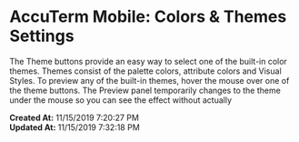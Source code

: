 # AccuTerm Mobile: Colors & Themes Settings

The Theme buttons provide an easy way to select one of the built-in color themes. Themes consist of the palette colors, attribute colors and Visual Styles. To preview any of the built-in themes, hover the mouse over one of the theme buttons. The Preview panel temporarily changes to the theme under the mouse so you can see the effect without actually  

**Created At:** 11/15/2019 7:20:27 PM  
**Updated At:** 11/15/2019 7:32:18 PM  

